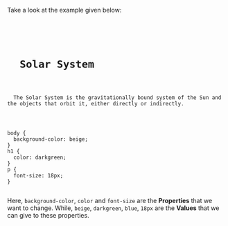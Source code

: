Take a look at the example given below:

<codeblock language="css" type="lesson">
<code>
<panel language="html">
<h1>
  Solar System
</h1>
<p>
  The Solar System is the gravitationally bound system of the Sun and the objects that orbit it, either directly or indirectly.
</p>
</panel>
<panel language="css">
body {
  background-color: beige;
}
h1 {
  color: darkgreen;
}
p {
  font-size: 18px;
}
</panel>
</code>
</codeblock>

Here, `background-color`, `color` and 
`font-size` are the **Properties**
that we want to change.
While, `beige`, `darkgreen`, 
`blue`, `18px` are the **Values**
that we can give to these properties.
